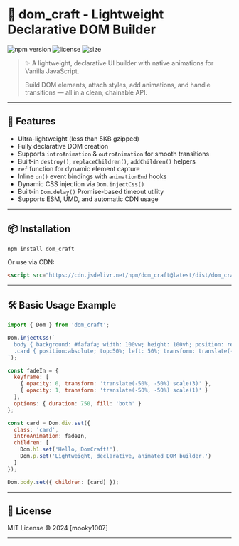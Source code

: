 # 📖 dom_craft - Lightweight Declarative DOM Builder

![npm version](https://img.shields.io/npm/v/dom_craft.svg)
![license](https://img.shields.io/npm/l/dom_craft.svg)
![size](https://img.shields.io/bundlephobia/minzip/dom_craft)

> ✨ A lightweight, declarative UI builder with native animations for Vanilla JavaScript.
> 
> Build DOM elements, attach styles, add animations, and handle transitions — all in a clean, chainable API.

---

## 🚀 Features
- Ultra-lightweight (less than 5KB gzipped)
- Fully declarative DOM creation
- Supports `introAnimation` & `outroAnimation` for smooth transitions
- Built-in `destroy()`, `replaceChildren()`, `addChildren()` helpers
- `ref` function for dynamic element capture
- Inline `on()` event bindings with `animationEnd` hooks
- Dynamic CSS injection via `Dom.injectCss()`
- Built-in `Dom.delay()` Promise-based timeout utility
- Supports ESM, UMD, and automatic CDN usage

---

## 📦 Installation
```bash
npm install dom_craft
```

Or use via CDN:
```html
<script src="https://cdn.jsdelivr.net/npm/dom_craft@latest/dist/dom_craft.umd.js"></script>
```

---

## 🛠 Basic Usage Example
```js
import { Dom } from 'dom_craft';

Dom.injectCss(`
  body { background: #fafafa; width: 100vw; height: 100vh; position: relative;}
  .card { position:absolute; top:50%; left: 50%; transform: translate(-50%, -50%); padding: 20px; background: white; border-radius: 12px; box-shadow: 0 0 10px rgba(0,0,0,0.1); }
`);

const fadeIn = {
  keyframe: [
    { opacity: 0, transform: 'translate(-50%, -50%) scale(3)' }, 
    { opacity: 1, transform: 'translate(-50%, -50%) scale(1)' }
  ],
  options: { duration: 750, fill: 'both' }
};

const card = Dom.div.set({
  class: 'card',
  introAnimation: fadeIn,
  children: [
    Dom.h1.set('Hello, DomCraft!'),
    Dom.p.set('Lightweight, declarative, animated DOM builder.')
  ]
});

Dom.body.set({ children: [card] });
```

---
<!-- 
## 🔗 Documentation & Demo
- [📚 Full Documentation](#) *(작성 후 링크 연결)*
- [🎮 Live Demo](#) *(배포 후 GitHub Pages 링크 추가)*

---

## 🛠 Development / Build
```bash
npm run build
```

### Build outputs:
| Format  | Path                               |
|---------|------------------------------------|
| UMD     | dist/dom_craft.umd.js             |
| ESM     | dist/dom_craft.esm.js             |
| Types   | dist/dom_craft.d.ts               |

--- -->

## 📜 License
MIT License © 2024 [mooky1007]

---